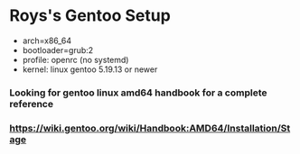 # Roys's Gentoo Setup
  - arch=x86_64
  - bootloader=grub:2
  - profile: openrc (no systemd)
  - kernel: linux gentoo 5.19.13 or newer
### Looking for gentoo linux amd64 handbook for a complete reference
### https://wiki.gentoo.org/wiki/Handbook:AMD64/Installation/Stage
